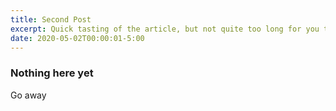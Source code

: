 ```yaml
---
title: Second Post
excerpt: Quick tasting of the article, but not quite too long for you to actually care
date: 2020-05-02T00:00:01-5:00
---
```


### Nothing here yet

Go away

